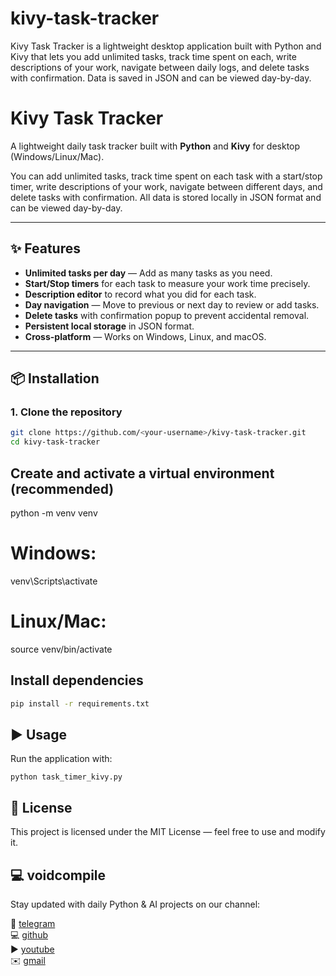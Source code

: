 # kivy-task-tracker
Kivy Task Tracker is a lightweight desktop application built with Python and Kivy that lets you add unlimited tasks, track time spent on each, write descriptions of your work, navigate between daily logs, and delete tasks with confirmation. Data is saved in JSON and can be viewed day-by-day.

# Kivy Task Tracker

A lightweight daily task tracker built with **Python** and **Kivy** for desktop (Windows/Linux/Mac).

You can add unlimited tasks, track time spent on each task with a start/stop timer, write descriptions of your work, navigate between different days, and delete tasks with confirmation. All data is stored locally in JSON format and can be viewed day-by-day.

---

## ✨ Features
- **Unlimited tasks per day** — Add as many tasks as you need.
- **Start/Stop timers** for each task to measure your work time precisely.
- **Description editor** to record what you did for each task.
- **Day navigation** — Move to previous or next day to review or add tasks.
- **Delete tasks** with confirmation popup to prevent accidental removal.
- **Persistent local storage** in JSON format.
- **Cross-platform** — Works on Windows, Linux, and macOS.

---

## 📦 Installation

### 1. Clone the repository
```bash
git clone https://github.com/<your-username>/kivy-task-tracker.git
cd kivy-task-tracker
```

## Create and activate a virtual environment (recommended)
python -m venv venv
# Windows:
venv\Scripts\activate
# Linux/Mac:
source venv/bin/activate

## Install dependencies
```bash
pip install -r requirements.txt
```

## ▶️ Usage
Run the application with:
```
python task_timer_kivy.py
```

## 📜 License
This project is licensed under the MIT License — feel free to use and modify it.

## 💻 voidcompile
Stay updated with daily Python & AI projects on our channel:

📢 [telegram](https://t.me/voidcompile)  
💻 [github](https://github.com/voidcompile)  
▶️ [youtube](https://youtube.com/@voidcompile)  
✉️ [gmail](mailto:voidcompile@gmail.com)  

